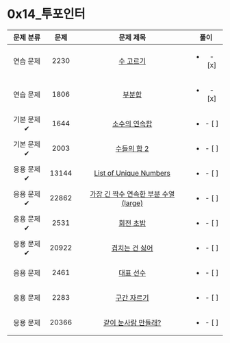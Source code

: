 # 0x14_투포인터

| 문제 분류 | 문제 | 문제 제목 | 풀이 |
| :--: | :--: | :--: | :--: |
| 연습 문제 | 2230 | [수 고르기](https://www.acmicpc.net/problem/2230) | <ul><li>- [x] </li></ul> |
| 연습 문제 | 1806 | [부분합](https://www.acmicpc.net/problem/1806) | <ul><li>- [x] </li></ul> |
| 기본 문제✔ | 1644 | [소수의 연속합](https://www.acmicpc.net/problem/1644) | <ul><li>- [ ] </li></ul> |
| 기본 문제✔ | 2003 | [수들의 합 2](https://www.acmicpc.net/problem/2003) | <ul><li>- [ ] </li></ul> |
| 응용 문제✔ | 13144 | [List of Unique Numbers](https://www.acmicpc.net/problem/13144) | <ul><li>- [ ] </li></ul> |
| 응용 문제✔ | 22862 | [가장 긴 짝수 연속한 부분 수열 (large)](https://www.acmicpc.net/problem/22862) | <ul><li>- [ ] </li></ul> |
| 응용 문제✔ | 2531 | [회전 초밥](https://www.acmicpc.net/problem/2531) | <ul><li>- [ ] </li></ul> |
| 응용 문제✔ | 20922 | [겹치는 건 싫어](https://www.acmicpc.net/problem/20922) | <ul><li>- [ ] </li></ul> |
| 응용 문제 | 2461 | [대표 선수](https://www.acmicpc.net/problem/2461) | <ul><li>- [ ] </li></ul> |
| 응용 문제 | 2283 | [구간 자르기](https://www.acmicpc.net/problem/2283) | <ul><li>- [ ] </li></ul> |
| 응용 문제 | 20366 | [같이 눈사람 만들래?](https://www.acmicpc.net/problem/20366) | <ul><li>- [ ] </li></ul> |
